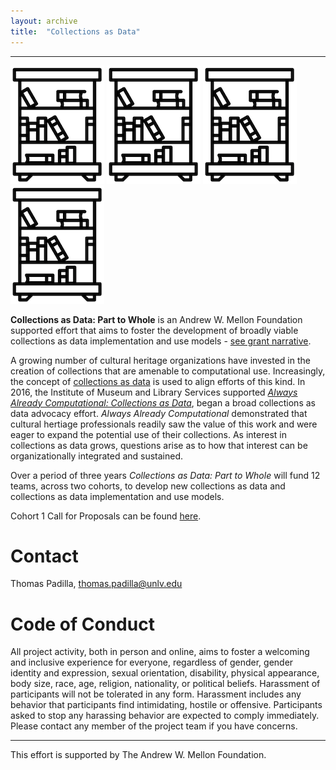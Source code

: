 ```yaml
---
layout: archive
title:  "Collections as Data"
---
```

---
![library](images/library.png) ![library](images/library.png) ![library](images/library.png) ![library](images/library.png)

**Collections as Data: Part to Whole** is an Andrew W. Mellon Foundation supported effort that aims to foster the development of broadly viable collections as data implementation and use models - [see grant narrative](). 

A growing number of cultural heritage organizations have invested in the creation of collections that are amenable to computational use. Increasingly, the concept of [collections as data](https://collectionsasdata.github.io/statement/) is used to align efforts of this kind. In 2016, the Institute of Museum and Library Services supported [*Always Already Computational: Collections as Data*](https://collectionsasdata.github.io/), began a broad collections as data advocacy effort. *Always Already Computational* demonstrated that cultural hertiage professionals readily saw the value of this work and were eager to expand the potential use of their collections. As interest in collections as data grows, questions arise as to how that interest can be organizationally integrated and sustained. 

Over a period of three years *Collections as Data: Part to Whole* will fund 12 teams, across two cohorts, to develop new collections as data and collections as data implementation and use models. 

Cohort 1 Call for Proposals can be found [here]().
 
# Contact  

Thomas Padilla, <thomas.padilla@unlv.edu>

# Code of Conduct

All project activity, both in person and online, aims to foster a welcoming and inclusive experience for everyone, regardless of gender, gender identity and expression, sexual orientation, disability, physical appearance, body size, race, age, religion, nationality, or political beliefs. Harassment of participants will not be tolerated in any form. Harassment includes any behavior that participants find intimidating, hostile or offensive. Participants asked to stop any harassing behavior are expected to comply immediately. Please contact any member of the project team if you have concerns.


---
This effort is supported by The Andrew W. Mellon Foundation.   

